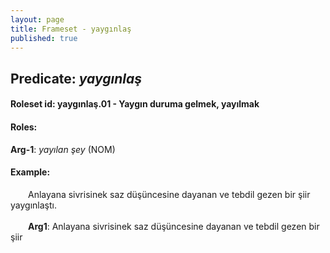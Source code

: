 ```yaml
---
layout: page
title: Frameset - yaygınlaş
published: true
---
```

<h2>Predicate: <i>yaygınlaş</i></h2>
<h4>Roleset id: yaygınlaş.01 - Yaygın duruma gelmek, yayılmak<br>
<h4>Roles:</h4>
<b>Arg-1</b>: <i>yayılan şey</i>  (NOM) <br>
<h4>Example:</h4>
&emsp;&emsp;Anlayana sivrisinek saz düşüncesine dayanan ve tebdil gezen bir şiir yaygınlaştı.<br><br>
&emsp;&emsp;<b>Arg1</b>:  Anlayana sivrisinek saz düşüncesine dayanan ve tebdil gezen bir şiir<br>

